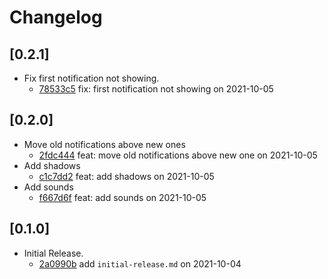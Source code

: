 # Changelog

## \[0.2.1]

- Fix first notification not showing.
  - [78533c5](https://github.com/tauri-apps/win7-notifications/commit/78533c59ca880a699d4d312f03fe635b6f287371) fix: first notification not showing on 2021-10-05

## \[0.2.0]

- Move old notifications above new ones
  - [2fdc444](https://github.com/tauri-apps/win7-notifications/commit/2fdc4442f593334aee513dbfe2bffbb29aef5fe0) feat: move old notifications above new one on 2021-10-05
- Add shadows
  - [c1c7dd2](https://github.com/tauri-apps/win7-notifications/commit/c1c7dd27949ba34a0395061f64a912aaa47c9c2e) feat: add shadows on 2021-10-05
- Add sounds
  - [f667d6f](https://github.com/tauri-apps/win7-notifications/commit/f667d6fce3d52ee49e0c1af03b1507383ab67eab) feat: add sounds on 2021-10-05

## \[0.1.0]

- Initial Release.
  - [2a0990b](https://github.com/tauri-apps/win7-notifications/commit/2a0990bcc750178a24e38cf0293c2944c01596dc) add `initial-release.md` on 2021-10-04
